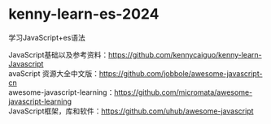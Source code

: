 # kenny-learn-es-2024
学习JavaScript+es语法

JavaScript基础以及参考资料：https://github.com/kennycaiguo/kenny-learn-Javascript <br/>
avaScript 资源大全中文版：https://github.com/jobbole/awesome-javascript-cn  <br/>
awesome-javascript-learning：https://github.com/micromata/awesome-javascript-learning  <br/>
JavaScript框架，库和软件：https://github.com/uhub/awesome-javascript  <br/>
